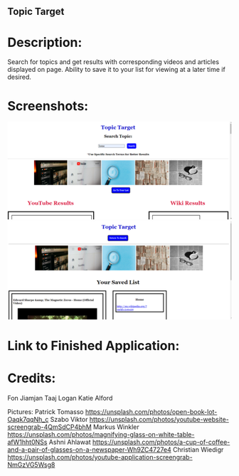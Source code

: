 ## Topic Target

# Description:
Search for topics and get results with corresponding videos and articles displayed on page. Ability to save it to your list for viewing at a later time if desired. 

# Screenshots:

![screenshot for links to more information](./assets/ttupdate.png)
<br>
![screenshot for links to more information](./assets/saved%20list.png)

# Link to Finished Application:

# Credits:

Fon Jiamjan
Taaj Logan
Katie Alford

Pictures:
Patrick Tomasso https://unsplash.com/photos/open-book-lot-Oaqk7qqNh_c
Szabo Viktor https://unsplash.com/photos/youtube-website-screengrab-4QmSdCP4bhM
Markus Winkler https://unsplash.com/photos/magnifying-glass-on-white-table-afW1hht0NSs
Ashni Ahlawat https://unsplash.com/photos/a-cup-of-coffee-and-a-pair-of-glasses-on-a-newspaper-Wh9ZC4727e4
Christian Wiedigr https://unsplash.com/photos/youtube-application-screengrab-NmGzVG5Wsg8



